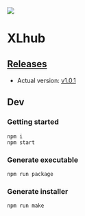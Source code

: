 <img src="https://media.discordapp.net/attachments/1016748027039457341/1019261290578989056/unknown.png"/>

# XLhub
## [Releases](https://github.com/roquef/skaterxl-map-hub/releases)
- Actual version: [v1.0.1](https://github.com/roquef/skaterxl-map-hub/releases/download/v1.0.1/MAPhub-1.0.1.zip)

## Dev

### Getting started
```
npm i
npm start
```

### Generate executable
```
npm run package
```

### Generate installer
```
npm run make
```
